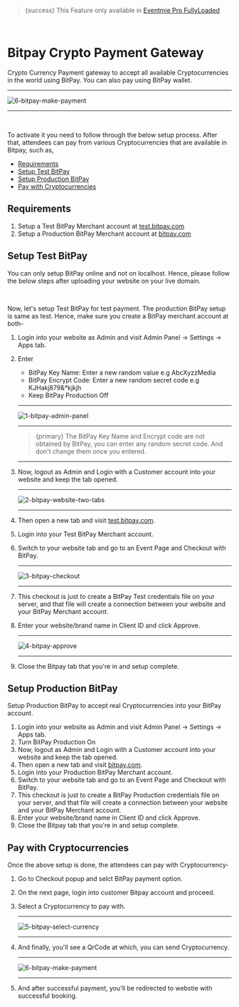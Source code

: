 > {success} This Feature only available in [Eventmie Pro FullyLoaded](https://classiebit.com/eventmie-pro-fullyloaded)

<br>

# Bitpay Crypto Payment Gateway

Crypto Currency Payment gateway to accept all available Cryptocurrencies in the world using BitPay. You can also pay using BitPay wallet.

---

![6-bitpay-make-payment](https://eventmie-pro-docs.classiebit.com//images/fullyloaded/6-bitpay-make-payment.png "6-bitpay-make-payment")

---

<br>

To activate it you need to follow through the below setup process. After that, attendees can pay from various Cryptocurrencies that are available in Bitpay, such as,

-   [Requirements](#Requirements)
-   [Setup Test BitPay](#Setup-Test-BitPay)
-   [Setup Production BitPay](#Setup-Production-BitPay)
-   [Pay with Cryptocurrencies](#Pay-with-Cryptocurrencies)

<a name="Requirements"></a>

## Requirements

1. Setup a Test BitPay Merchant account at [test.bitpay.com](https://test.bitpay.com/)
2. Setup a Production BitPay Merchant account at [bitpay.com](https://bitpay.com/)

<a name="Setup-Test-BitPay"></a>

## Setup Test BitPay

You can only setup BitPay online and not on localhost. Hence, please follow the below steps after uploading your website on your live domain.

<br>

Now, let's setup Test BitPay for test payment. The production BitPay setup is same as test. Hence, make sure you create a BitPay merchant account at both-

1. Login into your website as Admin and visit Admin Panel -> Settings -> Apps tab.
2. Enter

    - BitPay Key Name: Enter a new random value e.g AbcXyzzMedia
    - BitPay Encrypt Code: Enter a new random secret code e.g KJHakj879&\*kjkjh
    - Keep BitPay Production Off

    ***

    ![1-bitpay-admin-panel](https://eventmie-pro-docs.classiebit.com//images/fullyloaded/1-bitpay-admin-panel.png "1-bitpay-admin-panel")

    ***

    > {primary} The BitPay Key Name and Encrypt code are not obtained by BitPay, you can enter any random secret code. And don't change them once you entered.

    ***

3. Now, logout as Admin and Login with a Customer account into your website and keep the tab opened.

    ***

    ![2-bitpay-website-two-tabs](https://eventmie-pro-docs.classiebit.com//images/fullyloaded/2-bitpay-website-two-tabs.png "2-bitpay-website-two-tabs")

    ***

4. Then open a new tab and visit [test.bitpay.com](https://test.bitpay.com/).
5. Login into your Test BitPay Merchant account.
6. Switch to your website tab and go to an Event Page and Checkout with BitPay.

    ***

    ![3-bitpay-checkout](https://eventmie-pro-docs.classiebit.com//images/v2/EventmieProFullyLoadedV2.0/5.3-bitpay-checkout.png "3-bitpay-checkout")

    ***

7. This checkout is just to create a BitPay Test credentials file on your server, and that file will create a connection between your website and your BitPay Merchant account.
8. Enter your website/brand name in Client ID and click Approve.

    ***

    ![4-bitpay-approve](https://eventmie-pro-docs.classiebit.com//images/fullyloaded/4-bitpay-approve.png "4-bitpay-approve")

    ***

9. Close the Bitpay tab that you're in and setup complete.

<a name="Setup-Production-BitPay"></a>

## Setup Production BitPay

Setup Production BitPay to accept real Cryptocurrencies into your BitPay account.

1. Login into your website as Admin and visit Admin Panel -> Settings -> Apps tab.
2. Turn BitPay Production On
3. Now, logout as Admin and Login with a Customer account into your website and keep the tab opened.
4. Then open a new tab and visit [bitpay.com](https://bitpay.com/).
5. Login into your Production BitPay Merchant account.
6. Switch to your website tab and go to an Event Page and Checkout with BitPay.
7. This checkout is just to create a BitPay Production credentials file on your server, and that file will create a connection between your website and your BitPay Merchant account.
8. Enter your website/brand name in Client ID and click Approve.
9. Close the Bitpay tab that you're in and setup complete.

<a name="Pay-with-Cryptocurrencies"></a>

## Pay with Cryptocurrencies

Once the above setup is done, the attendees can pay with Cryptocurrency-

1. Go to Checkout popup and selct BitPay payment option.
2. On the next page, login into customer Bitpay account and proceed.
3. Select a Cryptocurrency to pay with.

    ***

    ![5-bitpay-select-currency](https://eventmie-pro-docs.classiebit.com//images/fullyloaded/5-bitpay-select-currency.png "5-bitpay-select-currency")

    ***

4. And finally, you'll see a QrCode at which, you can send Cryptocurrency.

    ***

    ![6-bitpay-make-payment](https://eventmie-pro-docs.classiebit.com//images/fullyloaded/6-bitpay-make-payment.png "6-bitpay-make-payment")

    ***

5. And after successful payment, you'll be redirected to webstie with successful booking.
